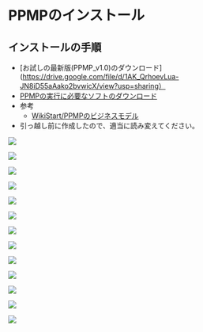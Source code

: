# PPMPのインストール
## インストールの手順
* [お試しの最新版(PPMP_v1.0)のダウンロード](https://drive.google.com/file/d/1AK_QrhoevLua-JN8iD55aAako2bvwicX/view?usp=sharing）
* [PPMPの実行に必要なソフトのダウンロード](https://drive.google.com/file/d/1GH30fM0VXykWfeReTd3Wt19HRJTeSjJ5/view?usp=sharing)
* 参考
  * [WikiStart/PPMPのビジネスモデル](https://github.com/t-magic/SOFT/wiki)
* 引っ越し前に作成したので、適当に読み変えてください。


![](pict/1.png)

![](pict/2.png)

![](pict/3.png)

![](pict/4.png)

![](pict/5.png)

![](pict/6.png)

![](pict/7.png)

![](pict/8.png)

![](pict/9.png)

![](pict/10.png)

![](pict/11.png)

![](pict/12.png)

![](pict/13.png)
